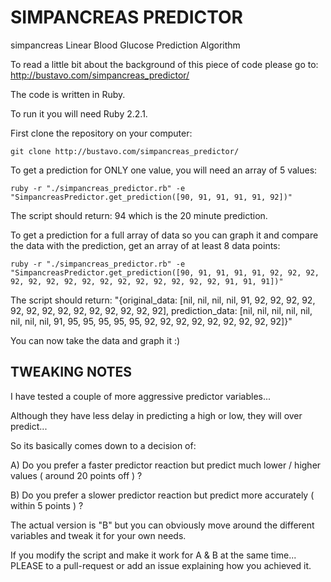 # SIMPANCREAS PREDICTOR
simpancreas Linear Blood Glucose Prediction Algorithm

To read a little bit about the background of this piece of code please go to:
http://bustavo.com/simpancreas_predictor/ 

The code is written in Ruby. 

To run it you will need Ruby 2.2.1.

First clone the repository on your computer:

```
git clone http://bustavo.com/simpancreas_predictor/
```

To get a prediction for ONLY one value, you will need an array of 5 values:
```
ruby -r "./simpancreas_predictor.rb" -e "SimpancreasPredictor.get_prediction([90, 91, 91, 91, 91, 92])"
```

The script should return: 
94 which is the 20 minute prediction.

To get a prediction for a full array of data so you can graph it and compare the data with the prediction, get an array of at least 8 data points:
```
ruby -r "./simpancreas_predictor.rb" -e "SimpancreasPredictor.get_prediction([90, 91, 91, 91, 91, 92, 92, 92, 92, 92, 92, 92, 92, 92, 92, 92, 92, 92, 92, 92, 91, 91, 91])"
```

The script should return: 
"{original_data: [nil, nil, nil, nil, 91, 92, 92, 92, 92, 92, 92, 92, 92, 92, 92, 92, 92, 92, 92], prediction_data: [nil, nil, nil, nil, nil, nil, nil, nil, 91, 95, 95, 95, 95, 95, 92, 92, 92, 92, 92, 92, 92, 92, 92]}"

You can now take the data and graph it :)

## TWEAKING NOTES

I have tested a couple of more aggressive predictor variables...

Although they have less delay in predicting a high or low, they will over predict...

So its basically comes down to a decision of:

A) Do you prefer a faster predictor reaction but predict much lower / higher values ( around 20 points off ) ?

B) Do you prefer a slower predictor reaction but predict more accurately ( within 5 points ) ?

The actual version is "B" but you can obviously move around the different variables and tweak it for your own needs.

If you modify the script and make it work for A & B at the same time... PLEASE to a pull-request or add an issue explaining how you achieved it.